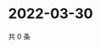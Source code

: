 # 2022-03-30

共 0 条

<!-- BEGIN WEIBO -->
<!-- 最后更新时间 Wed Mar 30 2022 11:21:15 GMT+0800 (China Standard Time) -->

<!-- END WEIBO -->
